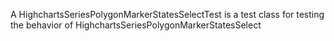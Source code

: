 A HighchartsSeriesPolygonMarkerStatesSelectTest is a test class for testing the behavior of HighchartsSeriesPolygonMarkerStatesSelect